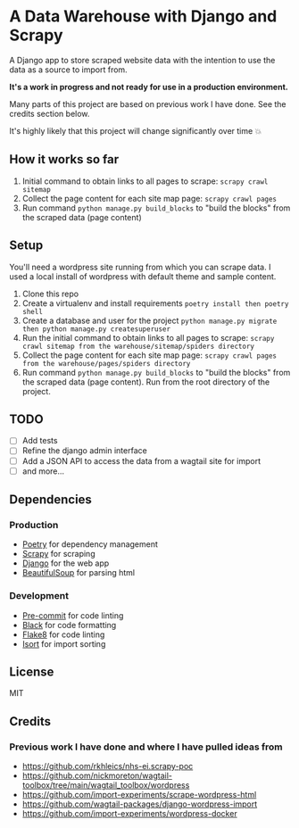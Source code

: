 # A Data Warehouse with Django and Scrapy

A Django app to store scraped website data with the intention to use the data as a source to import from.

**It's a work in progress and not ready for use in a production environment.**

Many parts of this project are based on previous work I have done. See the credits section below.

It's highly likely that this project will change significantly over time 💥

## How it works so far

1. Initial command to obtain links to all pages to scrape: `scrapy crawl sitemap`
2. Collect the page content for each site map page: `scrapy crawl pages`
3. Run command `python manage.py build_blocks` to "build the blocks" from the scraped data (page content)

## Setup

You'll need a wordpress site running from which you can scrape data. I used a local install of wordpress with default theme and sample content.

1. Clone this repo
2. Create a virtualenv and install requirements `poetry install then poetry shell`
3. Create a database and user for the project `python manage.py migrate then python manage.py createsuperuser`
4. Run the initial command to obtain links to all pages to scrape: `scrapy crawl sitemap from the warehouse/sitemap/spiders directory`
5. Collect the page content for each site map page: `scrapy crawl pages from the warehouse/pages/spiders directory`
6. Run command `python manage.py build_blocks` to "build the blocks" from the scraped data (page content). Run from the root directory of the project.

## TODO

- [ ] Add tests
- [ ] Refine the django admin interface
- [ ] Add a JSON API to access the data from a wagtail site for import
- [ ] and more...

## Dependencies

### Production

- [Poetry](https://python-poetry.org/) for dependency management
- [Scrapy](https://scrapy.org/) for scraping
- [Django](https://www.djangoproject.com/) for the web app
- [BeautifulSoup](https://www.crummy.com/software/BeautifulSoup/) for parsing html

### Development

- [Pre-commit](https://pre-commit.com/) for code linting
- [Black](https://black.readthedocs.io/en/stable/) for code formatting
- [Flake8](https://flake8.pycqa.org/en/latest/) for code linting
- [Isort](https://pycqa.github.io/isort/) for import sorting

## License

MIT

## Credits

### Previous work I have done and where I have pulled ideas from

- <https://github.com/rkhleics/nhs-ei.scrapy-poc>
- <https://github.com/nickmoreton/wagtail-toolbox/tree/main/wagtail_toolbox/wordpress>
- <https://github.com/import-experiments/scrape-wordpress-html>
- <https://github.com/wagtail-packages/django-wordpress-import>
- <https://github.com/import-experiments/wordpress-docker>
